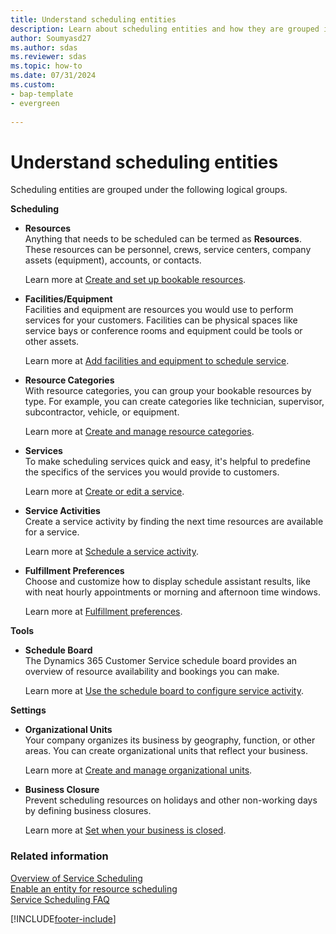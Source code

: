 ```yaml
---
title: Understand scheduling entities
description: Learn about scheduling entities and how they are grouped in Dynamics 365 Customer Service.
author: Soumyasd27
ms.author: sdas
ms.reviewer: sdas
ms.topic: how-to 
ms.date: 07/31/2024
ms.custom:
- bap-template
- evergreen
 
---
```


# Understand scheduling entities

Scheduling entities are grouped under the following logical groups.

**Scheduling**

- **Resources** </br>
   Anything that needs to be scheduled can be termed as **Resources**. These resources can be personnel, crews, service centers, company assets (equipment), accounts, or contacts.

     Learn more at [Create and set up bookable resources](resources-service-scheduling.md).

- **Facilities/Equipment**  </br>
   Facilities and equipment are resources you would use to perform services for your customers. Facilities can be physical spaces like service bays or conference rooms and equipment could be tools or other assets.

   Learn more at [Add facilities and equipment to schedule service](add-facilities-equipment-ss-csh.md).

- **Resource Categories** </br>
   With resource categories,  you can group your bookable resources by type. For example, you can create categories like technician, supervisor, subcontractor, vehicle, or equipment.

   Learn more at [Create and manage resource categories](resource-categories-service-scheduling.md).

- **Services**  </br>
   To make scheduling services quick and easy, it's helpful to predefine the specifics of the services you would provide to customers.

  Learn more at [Create or edit a service](create-edit-service-csh.md).

- **Service Activities** </br>
   Create a service activity by finding the next time resources are available for a service.

   Learn more at [Schedule a service activity](../use/schedule-service-activity-csh.md).

- **Fulfillment Preferences** </br>
    Choose and customize how to display schedule assistant results, like with neat hourly appointments or morning and afternoon time windows.

    Learn more at [Fulfillment preferences](../../common-scheduler/fulfillment-preferences.md).

**Tools**

- **Schedule Board** </br>
   The Dynamics 365 Customer Service schedule board provides an overview of resource availability and bookings you can make.

   Learn more at [Use the schedule board to configure service activity](../use/use-schedule-board-configure-service-activity.md).

**Settings**

- **Organizational Units** </br>
   Your company organizes its business by geography, function, or other areas. You can create organizational units that reflect your business.

   Learn more at [Create and manage organizational units](create-org-units-cs-scheduling.md).

- **Business Closure** </br>
   Prevent scheduling resources on holidays and other non-working days by defining business closures. 

   Learn more at [Set when your business is closed](../use/set-when-business-closed-csh.md).


### Related information    

[Overview of Service Scheduling](basics-service-service-scheduling.md#overview-of-service-scheduling)  
[Enable an entity for resource scheduling](entity-schedule-enable.md#enable-an-entity-for-resource-scheduling)  
[Service Scheduling FAQ](service-scheduling-faq.md) 


[!INCLUDE[footer-include](../../includes/footer-banner.md)]
